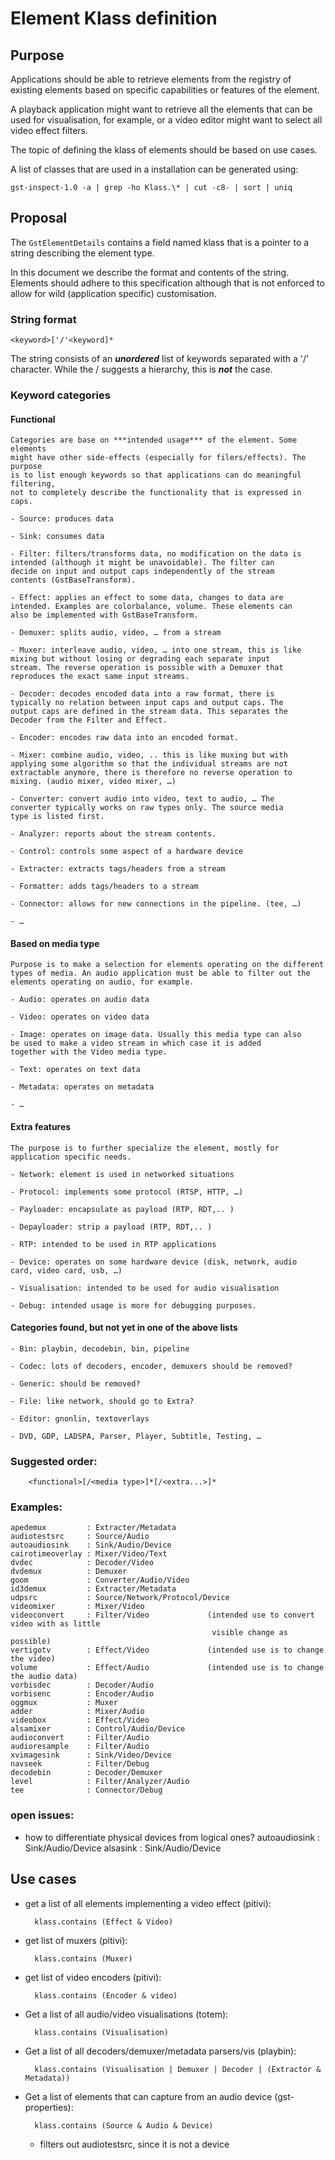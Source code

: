 # Element Klass definition

## Purpose

Applications should be able to retrieve elements from the registry of
existing elements based on specific capabilities or features of the
element.

A playback application might want to retrieve all the elements that can
be used for visualisation, for example, or a video editor might want to
select all video effect filters.

The topic of defining the klass of elements should be based on use
cases.

A list of classes that are used in a installation can be generated
using:

```
gst-inspect-1.0 -a | grep -ho Klass.\* | cut -c8- | sort | uniq
```

## Proposal

The `GstElementDetails` contains a field named klass that is a pointer to
a string describing the element type.

In this document we describe the format and contents of the string.
Elements should adhere to this specification although that is not
enforced to allow for wild (application specific) customisation.

### String format

```
<keyword>['/'<keyword]*
```

The string consists of an ***unordered*** list of keywords separated with a '/'
character. While the / suggests a hierarchy, this is ***not*** the case.

### Keyword categories

#### Functional

    Categories are base on ***intended usage*** of the element. Some elements
    might have other side-effects (especially for filers/effects). The purpose
    is to list enough keywords so that applications can do meaningful filtering,
    not to completely describe the functionality that is expressed in caps.

    - Source: produces data

    - Sink: consumes data

    - Filter: filters/transforms data, no modification on the data is
    intended (although it might be unavoidable). The filter can
    decide on input and output caps independently of the stream
    contents (GstBaseTransform).

    - Effect: applies an effect to some data, changes to data are
    intended. Examples are colorbalance, volume. These elements can
    also be implemented with GstBaseTransform.

    - Demuxer: splits audio, video, … from a stream

    - Muxer: interleave audio, video, … into one stream, this is like
    mixing but without losing or degrading each separate input
    stream. The reverse operation is possible with a Demuxer that
    reproduces the exact same input streams.

    - Decoder: decodes encoded data into a raw format, there is
    typically no relation between input caps and output caps. The
    output caps are defined in the stream data. This separates the
    Decoder from the Filter and Effect.

    - Encoder: encodes raw data into an encoded format.

    - Mixer: combine audio, video, .. this is like muxing but with
    applying some algorithm so that the individual streams are not
    extractable anymore, there is therefore no reverse operation to
    mixing. (audio mixer, video mixer, …)

    - Converter: convert audio into video, text to audio, … The
    converter typically works on raw types only. The source media
    type is listed first.

    - Analyzer: reports about the stream contents.

    - Control: controls some aspect of a hardware device

    - Extracter: extracts tags/headers from a stream

    - Formatter: adds tags/headers to a stream

    - Connector: allows for new connections in the pipeline. (tee, …)

    - …

#### Based on media type

    Purpose is to make a selection for elements operating on the different
    types of media. An audio application must be able to filter out the
    elements operating on audio, for example.

    - Audio: operates on audio data

    - Video: operates on video data

    - Image: operates on image data. Usually this media type can also
    be used to make a video stream in which case it is added
    together with the Video media type.

    - Text: operates on text data

    - Metadata: operates on metadata

    - …

#### Extra features

    The purpose is to further specialize the element, mostly for
    application specific needs.

    - Network: element is used in networked situations

    - Protocol: implements some protocol (RTSP, HTTP, …)

    - Payloader: encapsulate as payload (RTP, RDT,.. )

    - Depayloader: strip a payload (RTP, RDT,.. )

    - RTP: intended to be used in RTP applications

    - Device: operates on some hardware device (disk, network, audio
    card, video card, usb, …)

    - Visualisation: intended to be used for audio visualisation

    - Debug: intended usage is more for debugging purposes.

#### Categories found, but not yet in one of the above lists

    - Bin: playbin, decodebin, bin, pipeline

    - Codec: lots of decoders, encoder, demuxers should be removed?

    - Generic: should be removed?

    - File: like network, should go to Extra?

    - Editor: gnonlin, textoverlays

    - DVD, GDP, LADSPA, Parser, Player, Subtitle, Testing, …

### Suggested order:

```
    <functional>[/<media type>]*[/<extra...>]*
```

### Examples:

    apedemux         : Extracter/Metadata
    audiotestsrc     : Source/Audio
    autoaudiosink    : Sink/Audio/Device
    cairotimeoverlay : Mixer/Video/Text
    dvdec            : Decoder/Video
    dvdemux          : Demuxer
    goom             : Converter/Audio/Video
    id3demux         : Extracter/Metadata
    udpsrc           : Source/Network/Protocol/Device
    videomixer       : Mixer/Video
    videoconvert     : Filter/Video             (intended use to convert video with as little
                                                 visible change as possible)
    vertigotv        : Effect/Video             (intended use is to change the video)
    volume           : Effect/Audio             (intended use is to change the audio data)
    vorbisdec        : Decoder/Audio
    vorbisenc        : Encoder/Audio
    oggmux           : Muxer
    adder            : Mixer/Audio
    videobox         : Effect/Video
    alsamixer        : Control/Audio/Device
    audioconvert     : Filter/Audio
    audioresample    : Filter/Audio
    xvimagesink      : Sink/Video/Device
    navseek          : Filter/Debug
    decodebin        : Decoder/Demuxer
    level            : Filter/Analyzer/Audio
    tee              : Connector/Debug

### open issues:

  - how to differentiate physical devices from logical ones?
    autoaudiosink : Sink/Audio/Device alsasink : Sink/Audio/Device

## Use cases

- get a list of all elements implementing a video effect (pitivi):

        klass.contains (Effect & Video)

- get list of muxers (pitivi):

        klass.contains (Muxer)

- get list of video encoders (pitivi):

        klass.contains (Encoder & video)

- Get a list of all audio/video visualisations (totem):

        klass.contains (Visualisation)

- Get a list of all decoders/demuxer/metadata parsers/vis (playbin):

        klass.contains (Visualisation | Demuxer | Decoder | (Extractor & Metadata))

- Get a list of elements that can capture from an audio device
(gst-properties):

        klass.contains (Source & Audio & Device)

    - filters out audiotestsrc, since it is not a device
